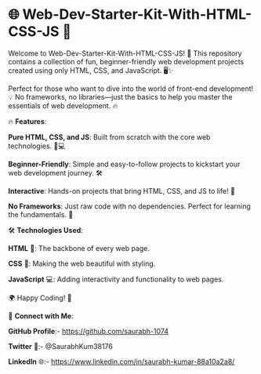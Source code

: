 # 🌐 Web-Dev-Starter-Kit-With-HTML-CSS-JS 🚀

Welcome to Web-Dev-Starter-Kit-With-HTML-CSS-JS! 🎉 This repository contains a collection of fun, beginner-friendly web development projects created using only HTML, CSS, and JavaScript. 🖥️✨  
  
Perfect for those who want to dive into the world of front-end development! 💡 No frameworks, no libraries—just the basics to help you master the essentials of web development. 🔥   
  
       
🔥 **Features**:       
               
**Pure HTML, CSS, and JS**: Built from scratch with the core web technologies. 🎨💻                    
                    
**Beginner-Friendly**: Simple and easy-to-follow projects to kickstart your web development journey. 🛠️                  
                 
**Interactive**: Hands-on projects that bring HTML, CSS, and JS to life! 🚀            
          
**No Frameworks**: Just raw code with no dependencies. Perfect for learning the fundamentals. 📝      
  
🛠️ **Technologies Used**:      
   
**HTML** 📝: The backbone of every web page.  
 
**CSS** 🎨: Making the web beautiful with styling. 

**JavaScript** 💻: Adding interactivity and functionality to web pages.


🌍 Happy Coding! 🚀





🔗 **Connect with Me**:

**GitHub Profile**:- https://github.com/saurabh-1074

**Twitter** 🚀:- @SaurabhKum38176

**LinkedIn** 🌐:- https://www.linkedin.com/in/saurabh-kumar-88a10a2a8/


